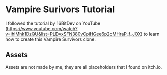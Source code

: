 # Vampire Surivors Tutorial
I followed the tutorial by 16BitDev on YouTube (https://www.youtube.com/watch?v=ihlMhk1DzQU&list=PLDvxSFN380vCpiHGee6p2cMHraP_f_JOX) to learn how to create this Vampire Survivors clone.
## Assets
Assets are not made by me, they are all placeholders that I found on itch.io.
